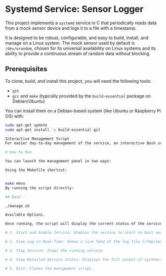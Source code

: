 # Systemd Service: Sensor Logger

This project implements a `systemd` service in C that periodically reads data from a mock sensor device and logs it to a file with a timestamp.

It is designed to be robust, configurable, and easy to build, install, and manage on a Linux system. The mock sensor used by default is `/dev/urandom`, chosen for its universal availability on Linux systems and its ability to provide a continuous stream of random data without blocking.

## Prerequisites

To clone, build, and install this project, you will need the following tools:
- `git`
- `gcc` and `make` (typically provided by the `build-essential` package on Debian/Ubuntu)

You can install them on a Debian-based system (like Ubuntu or Raspberry Pi OS) with:
```bash
sudo apt-get update
sudo apt-get install -y build-essential git

Interactive Management Script
For easier day-to-day management of the service, an interactive Bash script is included. This script provides a simple menu to start, stop, and monitor the sensor-logger service without needing to remember the specific systemctl commands.

# How to Run

You can launch the management panel in two ways:

Using the Makefile shortcut:


make menu
By running the script directly:

## Bash :

./manage.sh

Available Options.

Once running, the script will display the current status of the service and present the following menu:

# 1. Start and Enable Service: Enables the service to start on boot and starts it immediately.

# 2. View Log in Real-Time: Shows a live feed of the log file (/tmp/sensor-logger.log). Press Ctrl+C to return to the menu.

# 3. Stop Service: Stops the running service.

# 4. View Detailed Service Status: Displays the full output of systemctl status for detailed diagnostics.

# 5. Exit: Closes the management script.

